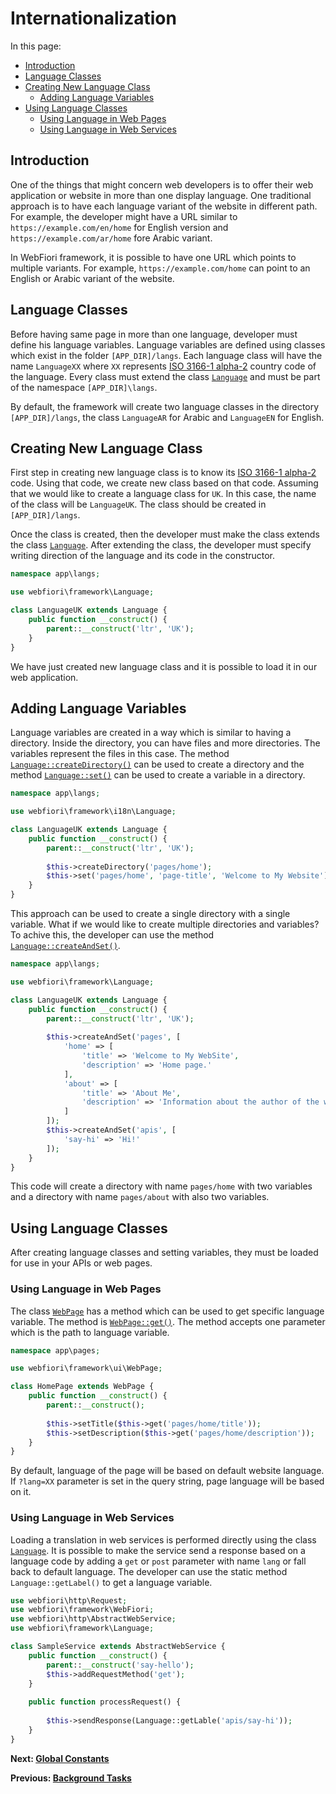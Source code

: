 # Internationalization

<meta name="description" content="Internationalization (i18n) is the process of preparing your application to be used in more than one language. This simple guide is used to help in understanding how to make your application adapt to many languages.">

In this page:
* [Introduction](#introduction)
* [Language Classes](#language-classes)
* [Creating New Language Class](#creating-new-language-class)
  * [Adding Language Variables](#adding-language-variables)
* [Using Language Classes](#using-language-classes)
  * [Using Language in Web Pages](#using-language-in-web-pages)
  * [Using Language in Web Services](#using-language-in-web-services)

## Introduction

One of the things that might concern web developers is to offer their web application or website in more than one display language. One traditional approach is to have each language variant of the website in different path. For example, the developer might have a URL similar to `https://example.com/en/home` for English version and `https://example.com/ar/home` fore Arabic variant. 

In WebFiori framework, it is possible to have one URL which points to multiple variants. For example, `https://example.com/home` can point to an English or Arabic variant of the website. 

## Language Classes

Before having same page in more than one language, developer must define his language variables. Language variables are defined using classes which exist in the folder `[APP_DIR]/langs`. Each language class will have the name `LanguageXX` where `XX` represents [ISO 3166-1 alpha-2](https://en.wikipedia.org/wiki/ISO_3166-1_alpha-2) country code of the language. Every class must extend the class [`Language`](https://webfiori.com/docs/webfiori/framework/Language) and must be part of the namespace `[APP_DIR]\langs`.

By default, the framework will create two language classes in the directory `[APP_DIR]/langs`, the class `LanguageAR` for Arabic and `LanguageEN` for English.

## Creating New Language Class

First step in creating new language class is to know its [ISO 3166-1 alpha-2](https://en.wikipedia.org/wiki/ISO_3166-1_alpha-2) code. Using that code, we create new class based on that code. Assuming that we would like to create a language class for `UK`. In this case, the name of the class will be `LanguageUK`. The class should be created in `[APP_DIR]/langs`.

Once the class is created, then the developer must make the class extends the class [`Language`](https://webfiori.com/docs/webfiori/framework/Language). After extending the class, the developer must specify writing direction of the language and its code in the constructor.

``` php
namespace app\langs;

use webfiori\framework\Language;

class LanguageUK extends Language {
    public function __construct() {
        parent::__construct('ltr', 'UK');
    }
}
```

We have just created new language class and it is possible to load it in our web application. 

## Adding Language Variables

Language variables are created in a way which is similar to having a directory. Inside the directory, you can have files and more directories. The variables represent the files in this case. The method [`Language::createDirectory()`](https://webfiori.com/docs/webfiori/framework/Language#createDirectory) can be used to create a directory and the method [`Language::set()`](https://webfiori.com/docs/webfiori/framework/Language#set) can be used to create a variable in a directory.

``` php 
namespace app\langs;

use webfiori\framework\i18n\Language;

class LanguageUK extends Language {
    public function __construct() {
        parent::__construct('ltr', 'UK');
        
        $this->createDirectory('pages/home');
        $this->set('pages/home', 'page-title', 'Welcome to My Website');
    }
}
```

This approach can be used to create a single directory with a single variable. What if we would like to create multiple directories and variables? To achive this, the developer can use the method [`Language::createAndSet()`](https://webfiori.com/docs/webfiori/framework/Language#createAndSet).

``` php
namespace app\langs;

use webfiori\framework\Language;

class LanguageUK extends Language {
    public function __construct() {
        parent::__construct('ltr', 'UK');
        
        $this->createAndSet('pages', [
            'home' => [
                'title' => 'Welcome to My WebSite',
                'description' => 'Home page.'
            ],
            'about' => [
                'title' => 'About Me',
                'description' => 'Information about the author of the website.'
            ]
        ]);
        $this->createAndSet('apis', [
            'say-hi' => 'Hi!'
        ]);
    }
}
```
This code will create a directory with name `pages/home` with two variables and a directory with name `pages/about` with also two variables.

## Using Language Classes

After creating language classes and setting variables, they must be loaded for use in your APIs or web pages.

### Using Language in Web Pages

The class [`WebPage`](https://webfiori.com/docs/webfiori/framework/ui/WebPage) has a method which can be used to get specific language variable. The method is [`WebPage::get()`](https://webfiori.com/docs/webfiori/framework/ui/WebPage#get). The method accepts one parameter which is the path to language variable.

``` php
namespace app\pages;

use webfiori\framework\ui\WebPage;

class HomePage extends WebPage {
    public function __construct() {
        parent::__construct();
        
        $this->setTitle($this->get('pages/home/title'));
        $this->setDescription($this->get('pages/home/description'));
    }
}
```

By default, language of the page will be based on default website language. If `?lang=XX` parameter is set in the query string, page language will be based on it.

### Using Language in Web Services

Loading a translation in web services is performed directly using the class [`Language`](https://webfiori.com/docs/webfiori/framework/Language). It is possible to make the service send a response based on a language code by adding a `get` or `post` parameter with name `lang` or fall back to default language. The developer can use the static method `Language::getLabel()` to get a language variable.

``` php
use webfiori\http\Request;
use webfiori\framework\WebFiori;
use webfiori\http\AbstractWebService;
use webfiori\framework\Language;

class SampleService extends AbstractWebService {
    public function __construct() {
        parent::__construct('say-hello');
        $this->addRequestMethod('get');
    }
    
    public function processRequest() {
        
        $this->sendResponse(Language::getLable('apis/say-hi'));
    }
}
```

**Next: [Global Constants](learn/env-vars)**

**Previous: [Background Tasks](learn/background-tasks)**
